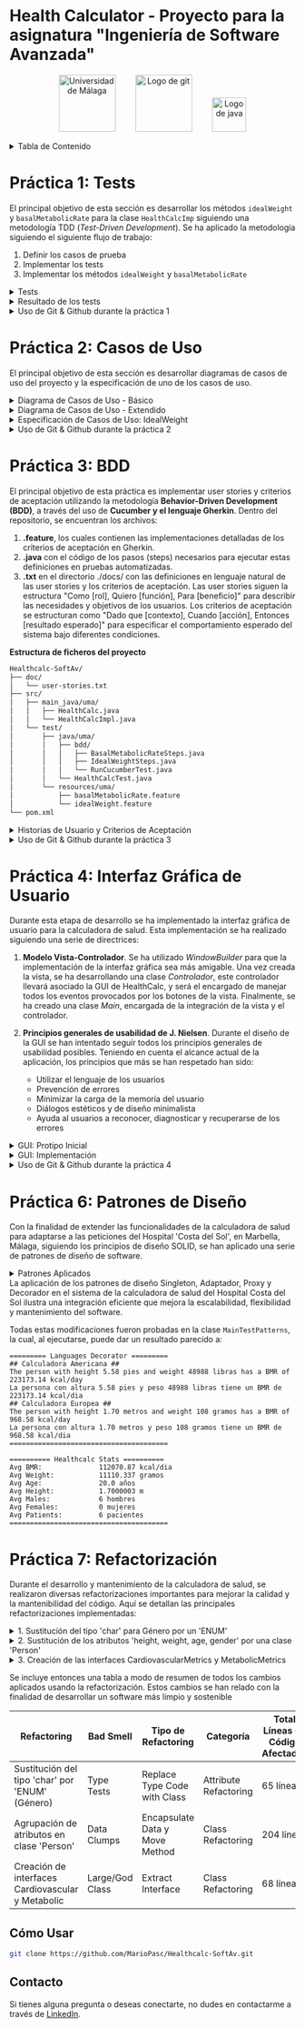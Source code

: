 # Health Calculator - Proyecto para la asignatura "Ingeniería de Software Avanzada"

<p align="center">
  <img src="https://github.com/MarioPasc/Mineria-de-Datos-con-R/assets/120520768/8116be8d-7c0d-4564-9678-d1fda0064a6a" width="100" title="Universidad de Málaga">
  &nbsp; &nbsp; &nbsp; &nbsp;
  <img src="https://git-scm.com/images/logos/downloads/Git-Icon-1788C.png" width="100" title="Logo de git">
  &nbsp; &nbsp; &nbsp; &nbsp;
  <img src="https://upload.wikimedia.org/wikipedia/en/3/30/Java_programming_language_logo.svg" width="60" title="Logo de java">
</p>


<details>
<summary>Tabla de Contenido</summary>

- [Práctica 1: Tests](#práctica-1-tests)
- [Práctica 2: Casos de Uso](#práctica-2-casos-de-uso)
- [Práctica 3: BDD](#práctica-3-bdd)
- [Práctica 4: Interfaz Gráfica de Usuario](#práctica-4-interfaz-gráfica-de-usuario)
- [Práctica 6: Patrones de Diseño](#práctica-6-patrones-de-diseño)
- [Práctica 7: Refactorización](#práctica-7-refactorización)

</details>

# Práctica 1: Tests
  
El principal objetivo de esta sección es desarrollar los métodos `idealWeight` y `basalMetabolicRate` para la clase `HealthCalcImp` siguiendo una metodología TDD (*Test-Driven Development*). Se ha aplicado la metodología siguiendo el siguiente flujo de trabajo: 

1. Definir los casos de prueba
2. Implementar los tests 
3. Implementar los métodos `idealWeight` y `basalMetabolicRate`

<details>
<summary>Tests</summary>

#### Tests método `HealthCalcImpl.idealWeight`

##### Tests Caja Negra

- **Test de Altura Negativa** `testAlturaNegativaIdealWeight`

En este test, compruebo que la aplicación lanza una excepción cuando se introduce una altura negativa para calcular el peso ideal. Es fundamental asegurar que el sistema maneje adecuadamente entradas inválidas como esta, ya que una altura negativa no tiene sentido en un contexto real.

- **Test de Altura Cero** `testAlturaCeroIdealWeight`

Aquí, verifico que el sistema reacciona correctamente al recibir un valor de altura igual a cero para el cálculo del peso ideal, lanzando una excepción. 

- **Test de Peso Ideal Negativo para Hombre** `testPesoIdealNegativoHombre`

Este test asegura que el sistema identifica y rechaza un cálculo de peso ideal que resulte negativo para un hombre, lo cual indicaría un error en el algoritmo o en la entrada de datos. 

- **Test de Peso Ideal Negativo para Mujer** `testPesoIdealNegativoMujer`

Similar al anterior, pero enfocado en el género femenino, este test confirma que el sistema detecta y evita retornar un peso ideal negativo para una mujer. 

- **Test de Altura Desbordada** `testAlturaOverflowIdealWeight`

Este test verifica que el sistema lanza una excepción cuando se proporciona una altura que excede el límite máximo permitido por el tipo de dato (overflow). Este escenario es crucial para asegurar que el sistema maneja correctamente valores extremadamente grandes que podrían causar errores en el cálculo.

- **Test de Género No Válido** `testGeneroNoValidoIdealWeight`

Con este test, aseguro que el sistema identifica y rechaza entradas de género que no sean 'm' (hombre) o 'w' (mujer), lanzando una excepción.

##### Tests Caja Blanca

- **Test de Peso Ideal para Hombre** `testPesoIdealHombre`

Este test comprueba el cálculo correcto del peso ideal para un hombre, basado en la fórmula específica. Así se confirma que el resultado coincide con el valor esperado. 

- **Test de Peso Ideal para Mujer** `testPesoIdealMujer`

Similar al anterior, este test valida que el cálculo del peso ideal para una mujer es correcto, utilizando su fórmula específica. 


#### Tests método `HealthCalcImpl.basalMetabolicRate`

##### Tests Caja Negra

- **Test de Altura Negativa para Tasa Metabólica Basal** `testAlturaNegativaBasalMetabolicRate`

En este test, se verifica que se lanza una excepción `IllegalArgumentException` al recibir una altura negativa. Es esencial garantizar que el sistema maneje adecuadamente entradas inválidas como una altura negativa, ya que no representa un escenario realista en el contexto de calcular la tasa metabólica basal.

- **Test de Altura Cero para Tasa Metabólica Basal** `testAlturaCeroBasalMetabolicRate`

Aquí, se comprueba que el sistema lanza correctamente una excepción `IllegalArgumentException` cuando se le proporciona un valor de altura igual a cero para calcular la tasa metabólica basal. 

- **Test de Peso Negativo para Tasa Metabólica Basal** `testPesoNegativoBasalMetabolicRate`

Este test confirma que el sistema identifica y rechaza correctamente un valor de peso negativo al calcular la tasa metabólica basal, lanzando una excepción `IllegalArgumentException`. 

- **Test de Edad Negativa para Tasa Metabólica Basal** `testEdadNegativaBasalMetabolicRate`

Con este test, se asegura que el sistema lanza una excepción `IllegalArgumentException` al introducir una edad negativa para el cálculo de la tasa metabólica basal. 

- **Test de Peso Cero para Tasa Metabólica Basal** `testPesoCeroBasalMetabolicRate`

Este test verifica que el sistema reacciona adecuadamente al recibir un valor de peso igual a cero para el cálculo de la tasa metabólica basal, lanzando una excepción `IllegalArgumentException`. 

- **Test de Edad Cero para Tasa Metabólica Basal** `testEdadCeroBasalMetabolicRate`

Aquí, se examina que el sistema emite correctamente una excepción `IllegalArgumentException` cuando se calcula la tasa metabólica basal con una edad igual a cero. 

- **Test de Altura Desbordada** `testAlturaOverflowBasalMetabolicRate`

Este test comprueba que la aplicación lanza una excepción cuando se introduce un peso que supera el límite máximo permitido por el tipo de dato (overflow). 

- **Test de Peso Desbordado** `testPesoOverflowBasalMetabolicRate`

Este test comprueba que la aplicación lanza una excepción cuando se introduce un peso que supera el límite máximo permitido por el tipo de dato (overflow). 

- **Test de Edad Desbordada** `testEdadOverflowBasalMetabolicRate`

En este test, se verifica que el sistema arroja una excepción cuando se suministra una edad que excede el límite máximo aceptable por el tipo de dato (overflow). 

- **Test de Metabolismo Basal Negativo para Hombre** `testbasalMetabolicRatetNegativoHombre`

Este test asegura que el sistema identifica y rechaza un cálculo de metabolismo basal que resulte negativo para un hombre, lo cual indicaría un error en el algoritmo o en la entrada de datos. 

- **Test de Metabolismo Basal Negativo para Mujer** `testbasalMetabolicRatetNegativoHombre`

Similar al anterior, pero enfocado en el género femenino, este test confirma que el sistema detecta y evita retornar un metabolismo basal negativo para una mujer. 

- **Test de Género No Válido para Tasa Metabólica Basal** `testGeneroNoValidoBasalMetabolicRate`

Este test verifica que el sistema lanza una excepción `IllegalArgumentException` al recibir un género que no sea 'm' (hombre) o 'w' (mujer) al calcular la tasa metabólica basal. 

##### Tests Caja Blanca

- **Test de Metabolismo Basal para Mujer** `testMetabolismoBasalMujer`

Aquí, se evalúa que el cálculo de la tasa metabólica basal para una mujer es correcto, utilizando la fórmula específica para mujeres. Este test asegura que el cálculo se realiza adecuadamente según los parámetros biológicos diferenciados por género.

- **Test de Metabolismo Basal para Hombre** `testMetabolismoBasalHombre`

Este test confirma que el cálculo de la tasa metabólica basal para un hombre se realiza correctamente, siguiendo la fórmula específica para hombres. El propósito es verificar que el sistema calcula de manera precisa la TMB, tomando en cuenta las diferencias biológicas entre géneros.
</details>

<details>
<summary>Resultado de los tests</summary>

```xml
version="3.0" name="healthcalc.HealthCalcTest" time="0.063" tests="1" errors="0" skipped="0" failures="0">
```

<p align="center">
  <img src="https://github.com/MarioPasc/Healthcalc-SoftAv/assets/120520768/af179b2e-f13d-422e-9bc6-50c2561c8f8f" height="250" title="XML Tests">
  <img src="https://github.com/MarioPasc/Healthcalc-SoftAv/assets/120520768/e5307c5f-fa0c-4e99-b683-61c5183236c5" height="250" title="tests1">
</p>


Como se puede observar, todos los tests se han pasado satisfactoriamente. Esto es un buen indicador, ya que los tests fueron definidos y programados de manera rigurosa para poder comprobar las limitaciones del software. 
</details>

<details>
<summary>Uso de Git & Github durante la práctica 1</summary>

<p align="center">
  <img src="https://github.com/MarioPasc/Healthcalc-SoftAv/assets/120520768/5ca2b0ff-b523-485a-ba84-d0620ded30fe" width="753" title="GIT">
</p>


**Desarrollo**

- Primero empecé trabajando de manera directa en la rama main, sin embargo, cuando implementé todos los tests de caja negra para ambos métodos, decidí crear la rama `testsCajaBlanca`. 
- Desarrollé todos los tests de caja blanca en esta rama con éxito, sin embargo, antes de unir esta rama a la rama `main`, tuve que arreglar un pequeño error que tuve en el test `testPesoOverflowBasalMetabolicRate`, ya que no estaba comprobando el valor con `Float.MAX_VALUE`, sino con `INTEGER.MAX_VALUE`, siendo esto incorrecto ya que la variable de entrada `weight` es de tipo `float`. 
- Una vez arreglado el error, volví a la rama `testsCajaBlanca` para revisar el contenido. Finalmente uní las ramas con `git merge` y terminé de desarrollar unos tests de caja negra. 
</details>

# Práctica 2: Casos de Uso

El principal objetivo de esta sección es desarrollar diagramas de casos de uso del proyecto y la especificación de uno de los casos de uso. 

<details>
<summary>Diagrama de Casos de Uso - Básico</summary>

<p align="center">
  <img src="https://github.com/MarioPasc/Healthcalc-SoftAv/assets/120520768/d4bfce46-80e7-427d-92f8-ea1defbd9f45" height="280" title="casosusodiag1">
</p>

En el diagrama de casos de uso básico podemos observar que se modela la funcionalidad de los métodos `idealWeight` y `basalMetabolicRate`. Se han considerado dos herencias para poder expandir el diagrama fácilmente cuando se deban añadir nuevas funcionalidades relacionadas con realizar cálculos al sistema en el futuro, y que conlleven también la introducción de parámetros por teclado.   

</details>

<details>
<summary>Diagrama de Casos de Uso - Extendido</summary>

<p align="center">
  <img src="https://github.com/MarioPasc/Healthcalc-SoftAv/assets/120520768/00e4bfbe-4a77-4010-8388-30440490bdde" width="805" title="casosusodiag2">
</p>

En el diagrama de casos de uso extendido incluye además dos métodos que también realizan un cálculo utilizando parámetros introducidos por teclado. Estos dos nuevos métodos tienen una relación con *Realizar Cálculo* y *Introducir Parámetros* similar a la que tenían los métodos `idealWeight` y `basalMetabolicRate`. 

El primer método introducido, **BMI**, realizaría el cálculo del índice de masa corporal siguiendo la fórmula $BMI = peso \times altura^2$.  
El segundo método introducido, **Ritmo Máximo Cardíaco**, realizaría el cálculo del RMC, siguiendo las fórmulas:

$$RMC_{hombre} = 220 - \text{Edad} - \frac{\text{Peso}}{20}$$

$$RMC_{mujer} = 226 - \text{Edad} - \frac{\text{Peso}}{22}$$

Donde:
- $RMC_{hombre}$ es el ritmo cardíaco máximo estimado para hombres.
- $RMC_{mujer}$ es el ritmo cardíaco máximo estimado para mujeres.
- $\text{Edad}$ es la edad de la persona en años.
- $\text{Peso}$ es el peso de la persona en kilogramos.

</details>

<details>
<summary>Especificación de Casos de Uso: IdealWeight</summary>

```bash
Nombre: Cálculo Peso Ideal
Stakeholders: 
    - Usuario: Poder realizar el cálculo de su peso ideal.
    - Equipo de desarrollo del software: Asegurar que el programa HealCalc se usa y desempeña con normalidad.
Actor principal: Usuario
Alcance (scope): Aplicación HealthCalc
Nivel de abstracción: USER GOAL. Se describe una interacción usuario-sistema
Precondiciones:
    - El usuario puede ejecutar el programa de la calculadora con éxito
Garantías:
    - Mínima: Se muestra un mensaje de error al usuario, explicando qué parte ha fallado. 
    - De Éxito: Se devuelve el peso ideal del usuario.
Trigger: El usuario selecciona la opción de Calcular Peso Ideal en el programa HealthCalc.
Escenario principal:
    1. El usuario selecciona la opción "Calcular Peso Ideal" en el programa HealthCalc.
    2. El sistema solicita al usuario los parámetros a rellenar. 
    3. El usuario introduce los valores de los parámetros. 
    4. El sistema aplica la fórmula con los parámetros introducidos. 
    5. El sistema muestra el resultado.
Extensiones:
    3a. El usuario introduce parámetros no válidos.
        3a.1. El sistema muestra un mensaje de error, indicando qué campos son incorrectos.
        3a.2. Se vuelve a 2.
    4a. El resultado está fuera de un rango. 
        4a.1. El sistema muestra un mensaje de error, indicando que el valor de salida es negativo o cero. 
        4a.2. Se vuelve a 2.  
```

</details>

<details>
<summary>Uso de Git & Github durante la práctica 2</summary>

<p align="center">
  <img src="https://github.com/MarioPasc/Healthcalc-SoftAv/assets/120520768/13b2fb6c-c997-4bd3-9533-5aae6ee036f1" width="753" title="GIT">
</p>

**Desarrollo**

Como se puede observar, se han creado dos nuevas ramas. La rama `practica1` hace referencia a la versión de `main` en la que está contenida toda la práctica 1. 

Por otra parte, la rama `practica2` está destinada a almacenar todos los cambios de la práctica 2. Estos cambios aún no se muestran en el repositorio ya que esta rama no ha sido unida (`git merge`) con la rama `main` aún, sin embargo, su contenido está disponible en los anteriores apartados de este fichero readme. 

</details>

# Práctica 3: BDD

El principal objetivo de esta práctica es implementar user stories y criterios de aceptación utilizando la metodología **Behavior-Driven Development (BDD)**, a través del uso de **Cucumber y el lenguaje Gherkin**. Dentro del repositorio, se encuentran los archivos:
1. **.feature**, los cuales contienen las implementaciones detalladas de los criterios de aceptación en Gherkin.
2. **.java** con el código de los pasos (steps) necesarios para ejecutar estas definiciones en pruebas automatizadas.
3. **.txt** en el directorio ./docs/ con las definiciones en lenguaje natural de las user stories y los criterios de aceptación. Las user stories siguen la estructura "Como [rol], Quiero [función], Para [beneficio]" para describir las necesidades y objetivos de los usuarios. Los criterios de aceptación se estructuran como "Dado que [contexto], Cuando [acción], Entonces [resultado esperado]" para especificar el comportamiento esperado del sistema bajo diferentes condiciones.

**Estructura de ficheros del proyecto**
```bash
Healthcalc-SoftAv/
├── doc/
│   └── user-stories.txt
├── src/
│   ├── main_java/uma/
│   │   ├── HealthCalc.java
│   │   └── HealthCalcImpl.java
│   └── test/
│       ├── java/uma/
│       │   ├── bdd/
│       │   │   ├── BasalMetabolicRateSteps.java
│       │   │   ├── IdealWeightSteps.java
│       │   │   └── RunCucumberTest.java
│       │   └── HealthCalcTest.java
│       └── resources/uma/
│           ├── basalMetabolicRate.feature
│           └── idealWeight.feature
└── pom.xml
```

<details>
<summary>Historias de Usuario y Criterios de Aceptación</summary>

### User Stories

#### IdealWeight:
> "As a HealthCalc User  
I want to input my gender and height into the calculator  
So that I can calculate my ideal weight"

#### BasalMetabolicRate:
> "As a nutritionist  
I want to determine the basal metabolic rate of my client  
So that I can elaborate a better diet plan for him/her"

### Acceptance Criteria

#### IdealWeight:

**Scenario: Calculate ideal weight with valid parameters**
- Given I am a HealthCalc user
- When I input my gender and height into the calculator
- Then the calculator should calculate and display my ideal weight.

**Scenario: Display error when input parameters are incorrect**  
(e.g. height less or equal to zero, gender not recognized by the system)
- Given I am a HealthCalc user
- When I input my gender and height into the calculator
        *AND* the system recognizes the inputs as invalid
- Then the calculator should display a specific error message guiding me to enter a valid gender and height.

**Scenario: Display error when input height exceeds the max value admitted by the datatype (int)**
- Given I am a HealthCalc user
- When I input a height value that is too high for IdealWeight
- Then the calculator should throw an overflow error

**Scenario: Display error when computed ideal weight is negative or zero**
- Given I am a HealthCalc user
- When I input my gender and height into the calculator
       *AND* the computed ideal weight is less or equal to zero 
- Then the calculator should display an error message indicating an unrealistic output.

#### BasalMetabolicRate:

**Scenario: Calculate the basal metabolic rate with valid inputs**
- Given I am a nutritionist
- When I input my client's weight, age, height, and gender into the calculator
- Then the calculator should compute and display its basal metabolic rate.

**Scenario: Display error when input parameters are incorrect**  
(e.g., gender not recognized by the system, numeric inputs less or equal to zero)
- Given I am a nutritionist
- When I input my client's weight, age, height, and gender into the calculator
  *AND* the inputs are recognized as invalid by the system
- Then the calculator should display specific error messages for each type of invalid input.

**Scenario: Display error when numeric input parameters are too high**  
(INTEGER.MAX_VALUE for age and height and FLOAT.MAX_VALUE for weight) 
- Given I am a nutritionist
- When I input values for my client's weight, age, or height 
  *AND* any value is too high for its datatype 
- Then the calculator should display an overflow error.

**Scenario: Display error when computed basal metabolic rate is negative or zero**
- Given I am a nutritionist
- When I input my client's weight, age, height, and gender into the calculator
  *AND* the computed basal metabolic rate is less or equal to zero 
- Then the calculator should display an error message indicating unrealistic output value.

</details>

<details>
<summary>Uso de Git & Github durante la práctica 3</summary>

<p align="center">
  <img src="https://github.com/MarioPasc/Healthcalc-SoftAv/assets/120520768/b59423f8-307b-4b06-b426-0bf4aadc1f17" width="753" title="GIT">
</p>

**Desarrollo**

Como se puede observar, para mantener un desarrollo limpio e independiente de las otras prácticas, se ha creado una nueva rama, `practica3`, en la cual se han hecho los commits adecuados. 

Principalmente se pueden obserar 4 commits, el primero incluye una configuración correcta de las dependencias del fichero `pom.xml`, además de el ajuste del `RunCucumberTest.java` para la estructura de ficheros del proyecto. Los siguientes dos commits incluyen las implementaciones de los ficheros `.feature` y su correspondiente `*Steps.java` para los métodos `idealWeight` y `basalMetabolicRate`. Finalmente, se ha realizado un commit con el fichero .txt que contiene el log de la ejecución de los tests, este fichero se ha podido obtener ejecutando `mvn test > ./doc/output-tests.txt` en la terminal desde la carpeta del proyecto. 

</details>

# Práctica 4: Interfaz Gráfica de Usuario

Durante esta etapa de desarrollo se ha implementado la interfaz gráfica de usuario para la calculadora de salud. Esta implementación se ha realizado siguiendo una serie de directrices:
1. **Modelo Vista-Controlador**. Se ha utilizado *WindowBuilder* para que la implementación de la interfaz gráfica sea más amigable. Una vez creada la vista, se ha desarrollando una clase *Controlador*, este controlador llevará asociado la GUI de HealthCalc, y será el encargado de manejar todos los eventos provocados por los botones de la vista. Finalmente, se ha creado una clase *Main*, encargada de la integración de la vista y el controlador.
  
2. **Principios generales de usabilidad de J. Nielsen**. Durante el diseño de la GUI se han intentado seguir todos los principios generales de usabilidad posibles. Teniendo en cuenta el alcance actual de la aplicación, los principios que más se han respetado han sido:
    - Utilizar el lenguaje de los usuarios   
    - Prevención de errores
    - Minimizar la carga de la memoria del usuario
    - Diálogos estéticos y de diseño minimalista
    - Ayuda al usuarios a reconocer, diagnosticar y recuperarse de los errores
  
<details>
<summary>GUI: Protipo Inicial</summary>
Teniendo en cuenta todas las historias de usuario y casos de uso desarrollados durante las anteriores etapas del proyecto se propuso la siguiente interfaz preliminar:

<p align="center">
  <img src="https://github.com/MarioPasc/Healthcalc-SoftAv/assets/120520768/753f2c09-7573-47ed-86ab-16e6341f5d17" width="753" title="gui-sketch">
</p>

Se proporciona en la imagen superior entonces la interfaz principal (izquierda) y un breve resumen del formato de los cuadros de diálogo que pueden surgir si se dan los casos descritos en las historias de usuario o casos de uso (p.ej. Valores de entrada incorrectos, valores de salida irrealistas, etc.). Este prototipo ofrece un diseño minimalista y funcional, fácil de usar y con una paleta de colores agradable. 

</details>

<details>
<summary>GUI: Implementación</summary>
Una vez se ha partido de ese sketch inicial, se ha optado por este modelo final:

<p align="center">
  <img src="https://github.com/MarioPasc/Healthcalc-SoftAv/assets/120520768/d194dda0-1adf-4255-a95e-510641b91fc2" width="753" title="gui-implementacion">
</p>

La paleta y la distribución de paneles original que imita el diseño tradicional de una operación (elementos de entrada arriba, separados de los elementos de salida por una línea horizontal) se mantiene, eliminando algunos elementos para disminuir la complejidad del diseño y aumentar su minimalismo. Se implementa la posibilidad de introducir el parámetro "Edad" usando el teclado o el ratón. 



</details>

<details>
<summary>Uso de Git & Github durante la práctica 4</summary>

<p align="center">
  <img src="https://github.com/MarioPasc/Healthcalc-SoftAv/assets/120520768/60b37a07-5f0c-444d-90f3-ef4a9a4682c3" width="753" title="gitpractica4">
</p>

Durante el desarrollo de esta etapa del proyecto se han hecho una serie de commits significativos. Se empezó por la vista para poder nombrar a los elementos que formarían parte de la distribución de la ventana, seguido del controlador, encargado de añadirle funcionalidad a los elementos que lo requerían, para terminar con el desarrollo de código con el commit "Modelo Vista-Controlador Implementado", el cual representa la *primera versión funcional* del ejecutable .JAR
Se finalizó con el aporte de la documentación correspondiente, así como el ejecutable .JAR, el cual fue probado desde la terminal con el comando:

```bash
java -jar HealthCalc.jar
```

</details>

# Práctica 6: Patrones de Diseño

Con la finalidad de extender las funcionalidades de la calculadora de salud para adaptarse a las peticiones del Hospital 'Costa del Sol', en Marbella, Málaga, siguiendo los principios de diseño SOLID, se han aplicado una serie de patrones de diseño de software.

<details>
<summary>Patrones Aplicados</summary>


<details>
<summary>Singleton</summary>
El patrón Singleton se ha usado para asegurar que la clase `HealthCalcImpl` tenga solo una instancia en toda la aplicación y proporcionar un punto de acceso global a esa instancia. El principal objetivo entonces ha sido implementarlo para controlar el acceso a los cálculos de salud. Con `getInstance()`, se garantiza que se utiliza la misma configuración y lógica de cálculo en todo el software, facilitando la gestión y mantenimiento del sistema.
<p align="center">
  <img src="https://github.com/MarioPasc/Healthcalc-SoftAv/assets/120520768/28aa87bf-4561-45b8-a0c8-b9ccba9cf4b7" width="700" title="Singleton">
</p>
</details>

<details>
<summary>Adapter</summary>
El patrón Adaptador se ha usado para permitir que sistemas con interfaces incompatibles trabajen juntos. La clase `HealthCalcAdapter` actúa como un adaptador entre la interfaz `HealthHospital`, requerida por el Hospital Costa del Sol, y la implementación existente de la calculadora de salud, `HealthCalcImpl`. Dado que `HealthCalcImpl` ya implementa métodos para calcular el peso ideal y la tasa metabólica basal (BMR), pero con diferentes parámetros y tipos de retorno comparados con los esperados por `HealthHospital`, el adaptador `HealthCalcAdapter` traduce las llamadas de la interfaz `HealthHospital` a las operaciones correspondientes de `HealthCalcImpl`. Esto nos permite reutilizar la funcionalidad existente sin necesidad de reescribir o duplicar código, facilitando la integración con el sistema del hospital.

<p align="center">
  <img src="https://github.com/MarioPasc/Healthcalc-SoftAv/assets/120520768/1ead3329-f9dd-48bf-9c8f-d2d6736089fe" width="750" title="Adapter">
</p>

</details>

<details>
<summary>Proxy de Registro</summary>
El uso del patrón Proxy de Registro es especialmente útil para cumplir con los requisitos del Hospital Costa del Sol de llevar un registro detallado y obtener estadísticas agregadas sobre los datos de pacientes. Implementado mediante la clase `StatsProxy`, que implementa la interfaz `HealthStats`, actúa como un intermediario entre la interfaz `HealthHospital` y la implementación real de la calculadora de salud (`HealthCalcAdapter`). Cuando se invocan métodos de `HealthHospital` a través de `StatsProxy`, este no solo delega la llamada a `HealthCalcAdapter` para obtener los resultados de cálculos como el peso ideal o el BMR, sino que también registra los datos relevantes (altura, peso, edad, etc.) de cada invocación en estructuras de datos internas. Esto permite a `StatsProxy` acumular información sobre las operaciones realizadas, sin alterar la funcionalidad de la calculadora subyacente.

<p align="center">
  <img src="https://github.com/MarioPasc/Healthcalc-SoftAv/assets/120520768/c275d1f4-04b8-47a8-817b-82213ac12155" width="800" title="ProxyRegistro">
</p>
</details>
<details>

<summary>Decoradores</summary>

En el sistema del Hospital Costa del Sol, se han integrado dos tipos específicos de decoradores:

1. **Decoradores de Unidades (EuropeanDecorator y AmericanDecorator):** Estos decoradores ajustan las entradas y salidas de la calculadora para que se adapten a las unidades métricas o imperiales, respectivamente. El `EuropeanDecorator` convierte las entradas de metros a centímetros y de gramos a kilogramos, mientras que el `AmericanDecorator` convierte las entradas de pies a centímetros y de libras a kilogramos, asegurando que la calculadora subyacente (`HealthCalcImpl`), que opera en centímetros y kilogramos, pueda ser usada sin cambios. Esta faceta es muy importante para un hospital que atiende a una población internacional.

2. **Decoradores de Mensajes (SpanishMessageHandler y EnglishMessageHandler):** Estos decoradores envuelven la calculadora y añaden la capacidad de mostrar mensajes en el idioma deseado. Estos decoradores aseguran que cada vez que se realiza un cálculo, el resultado se comunica de manera clara y en el idioma preferido del usuario. Se ha hecho uso de que cada calculadora tiene guardada internamente las unidades que usa de entrada (`UNITS`) para poder mostrar unidades personalizadas en el mensaje de salida, de esta forma, por ejemplo, si se ha usado la calculadora Americana, se mostrarán los datos de entrada del mensaje en pies y libras, y en el idioma seleccionado por el usuario, o todos.    

<p align="center">
  <img src="https://github.com/MarioPasc/Healthcalc-SoftAv/assets/120520768/62e4569d-b61b-4e88-bb84-3988c78d7e71" width="800" title="Decorator">
</p>
</details>
</details>
La aplicación de los patrones de diseño Singleton, Adaptador, Proxy y Decorador en el sistema de la calculadora de salud del Hospital Costa del Sol ilustra una integración eficiente que mejora la escalabilidad, flexibilidad y mantenimiento del software.

Todas estas modificaciones fueron probadas en la clase `MainTestPatterns`, la cual, al ejecutarse, puede dar un resultado parecido a:

```
========= Languages Decorator =========
## Calculadora Americana ##
The person with height 5.58 pies and weight 48988 libras has a BMR of 223173.14 kcal/day
La persona con altura 5.58 pies y peso 48988 libras tiene un BMR de 223173.14 kcal/dia
## Calculadora Europea ##
The person with height 1.70 metros and weight 108 gramos has a BMR of 968.58 kcal/day
La persona con altura 1.70 metros y peso 108 gramos tiene un BMR de 968.58 kcal/dia
=======================================

========== Healthcalc Stats ==========
Avg BMR:              112070.87 kcal/dia
Avg Weight:           11110.337 gramos
Avg Age:              20.0 años
Avg Height:           1.7000003 m
Avg Males:            6 hombres
Avg Females:          0 mujeres
Avg Patients:         6 pacientes
=======================================
```




# Práctica 7: Refactorización

Durante el desarrollo y mantenimiento de la calculadora de salud, se realizaron diversas refactorizaciones importantes para mejorar la calidad y la mantenibilidad del código. Aquí se detallan las principales refactorizaciones implementadas:

<details>
<summary>1. Sustitución del tipo 'char' para Género por un 'ENUM'</summary>

- **Problema Identificado:** Type Tests. Los caracteres que representan género ('m' o 'w') causaban verificaciones de tipo repetitivas y propensas a errores.

- **Tipo de Refactoring:** Replace Type Code with Class.

- **Categoría del Refactoring:** Attribute Refactoring.

- **Descripción:** Se sustituyó el uso de caracteres para el género por una enumeración `Gender` con dos estados posibles: `FEMALE` y `MALE`. Esto centraliza la lógica de género en una estructura de datos única y mejora la robustez del manejo de diferencias basadas en el género.

- **Cambios Detallados:**
  - Creación del enum Gender.
  - Cambio en la implementación específica HealthCalcImpl:
      1. char gender -> Gender gender
      2. Cambio del uso de "if" a usar "switch" ya que ahora tenemos un caso "default":
          1. if (gender == 'm') -> case MALE:
          2. else if (gender == 'w') -> case FEMALE:
          3. default -> case DEFAULT: throw new IllegalArgumentException
  - Cambio en el Controlador del Modelo Vista-Controlador: Se ha cambiado para que trabaje
  con el enumerado uma.Gender:
      1. Se ha importado uma.Gender
      2. 'char' -> Gender 
      3. 'm' -> Gender.MALE
      4. 'w' -> Gender.FEMALE
      5. Se ha creado un nuevo mensaje de error para el caso de que el usuario no seleccione un
      género e intente calcular el BMR o peso ideal. 
  - Cambio en la interfaz HealthCalc: char gender -> Gender gender
  - Cambio en las pruebas unitarias: Se ha usado una herramienta de reemplazado de texto
  para cambiar las siguientes instancias:
      1. 'm' -> Gender.MALE
      2. 'w' -> Gender.FEMALE
      3. 'x' -> null

- **Resumen de los cambios**:

| Clase afectada por refactorización   | Líneas de código afectadas | Refactorización (Manual/Automático) |
|--------------------------------------|----------------------------|-------------------------------------|
| Enum Gender                          | 5 líneas                   | Manual                              |
| HealthCalc                           | 2 líneas                   | Automático                          |
| HealthCalcImpl                       | 31 líneas                  | Manual                              |
| Modelo Vista-Controlador             | 3 líneas                   | Manual                              |
| HealthStats, StatsProxy              | 16 líneas                  | Manual                              |
| Pruebas unitarias                    | 8 líneas                   | Automático                          |


</details>

<details>
<summary>2. Sustitución de los atributos 'height, weight, age, gender' por una clase 'Person'</summary>

- **Problema Identificado:** Data Clumps. La agrupación repetitiva de datos relacionados en múltiples lugares.

- **Tipo de Refactoring:** Encapsulate Data y Move Method.

- **Categoría del Refactoring:** Class Refactoring.

- **Descripción:** Creación de la clase `Person` para encapsular los campos `height`, `weight`, `age`, y `gender`. Esto mejora la cohesión de los datos y centraliza la lógica relacionada.

- **Cambios Detallados:**
  - Creación de la interfaz Person.
  - Creación de la clase PersonaEspecifica, que implementa la interfaz Person.
      1. Implementación específica a los métodos de la interfaz Person.
      2. Implementación de un constructor con los parámetros de entrada weight, height, age y gender para el BMR.
      3. Implementación de un constructor con los parámetros de entrada height y gender para el peso ideal.
  - Cambios en la interfaz HealthCalc: Se han cambiado los parámetros de entrada weight, height, age y gender por Person person.
  - Cambios en la clase específica HealthCalcImpl:
      1. Se ha eliminado el control de parámetros de entrada erróneos en los métodos basalMetabolicRate e idealWeight.
      2. Se han cambiado los parámetros de entrada weight, height, age y gender por Person person.
  - Cambios en los test unitarios: Debido a que ahora la comporbación de parámetros se realiza en la clase PersonaEspecifica,
  que implementa la interfaz Person, se han mantenido el mismo número de test, pero se ha esperado una excepción de Person. 
  - Cambios en el Modelo Vista Controlador: Ahora peso ideal y BMR crean un objeto tipo Person para realizar los cálculos. 

- **Resumen de los cambios:**

| Clase afectada por refactorización   | Líneas de código afectadas | Refactorización (Manual/Automático) |
|--------------------------------------|----------------------------|-------------------------------------|
| Interfaz Person                      | 31 líneas                  | Manual                              |
| Clase PersonaEspecifica              | 77 líneas                  | Manual                              |
| Interfaz HealthCalc                  | 2 líneas                   | Automático                          |
| Clase HealthCalcImpl                 | 12 líneas                  | Manual                              |
| Test unitarios                       | 74 líneas                  | Manual                              |
| Modelo Vista-Controlador             | 7 líneas                   | Manual                              |


</details>

<details>
<summary>3. Creación de las interfaces CardiovascularMetrics y MetabolicMetrics</summary>

- **Problema Identificado:** Large/God Class. Excesivas responsabilidades acumuladas en clases individuales.

- **Tipo de Refactoring:** Extract Interface.

- **Categoría del Refactoring:** Class Refactoring.

- **Descripción:** Se crearon las interfaces `CardiovascularMetrics` y `MetabolicMetrics` para separar las funcionalidades relacionadas con el cálculo del peso ideal y la tasa metabólica basal, respectivamente.

- **Cambios Detallados:**
  - Creación de la interfaz CardiovascularMetrics.
  - Creación de la interface MetabolicMetrics.
  - Modificación de la clase HealthCalcImpl para implementar las interfaces CardiovascularMetrics y MetabolicMetrics:
      1. Se ha cambiado el tipo de dato a devolver y el nombre del método idealWeight, así como el tipo de variable en el que se almacena
      el peso ideal.
      2. Se ha cambiado el tipo de dato a devolver y el nombre del método basalMetabolicRate, así como el tipo de variable en el que 
      se almacena la tasa metabólica basal.
  - Modificación  de los test unitarios: Se han cambiado los test unitarios para que los métodos que hacían uso de 'idealWeight' ahora 
  hagan uso de 'getIdealBodyWeight'.
  - Modificación en el Modelo Vista-Controlador:
      1. En el Controlador, se ha cambiado el tipo de dato para almacenar el BMR. 
      2. En el controlador, se ha cambiado el tipo de dato para almacenar el peso ideal en el Controlador y el 
      nombre del método 'idealWeight' por 'getIdealBodyWeight'.
      3. En la Vista, se ha cambiado el tipo de dato de entrada de 'float' a 'double' en setBMRResults setIdealWResults.
      4. En la Vista, se ha añadio un "DecimalFormat". Esto es porque los tipos double, al tener más precisión, podrían mostrar por 
      pantalla demasiados decimales para algunos cálculos. Al hacer que el formato sea más corto, se evita que se muestre 
      demasiados decimales.
  - Eliminada la clase HealthCalc por "Remove Lazy Class". 

- **Resumen de los cambios:**

| Clase afectada por refactorización   | Líneas de código afectadas | Refactorización (Manual/Automático) |
|--------------------------------------|----------------------------|-------------------------------------|
| Interfaz CardiovascularMetrics       | 5 líneas                   | Manual                              |
| Interfaz MetabolicMetrics            | 5 líneas                   | Manual                              |
| Clase HealthCalcImpl                 | 7 líneas                   | Manual/Automático                   |
| Test unitarios                       | 2 líneas                   | Automático                          |
| Modelo Vista-Controlador: Vista      | 2 líneas                   | Manual                              |
| Modelo Vista-Controlador: Controlador| 11 líneas                  | Manual/Automático                   |
| HealthCalc                           | 36 líneas (eliminada)      | Automático                          |


</details>

Se incluye entonces una tabla a modo de resumen de todos los cambios aplicados usando la refactorización. Estos cambios se han relado con la finalidad de desarrollar un software más
limpio y sostenible

| Refactoring                                      | Bad Smell        | Tipo de Refactoring            | Categoría             | Total Líneas de Código Afectadas |
|--------------------------------------------------|------------------|--------------------------------|-----------------------|----------------------------------|
| Sustitución del tipo 'char' por 'ENUM' (Género)  | Type Tests       | Replace Type Code with Class   | Attribute Refactoring | 65 líneas                        |
| Agrupación de atributos en clase 'Person'        | Data Clumps      | Encapsulate Data y Move Method | Class Refactoring     | 204 líneas                       |
| Creación de interfaces Cardiovascular y Metabolic| Large/God Class  | Extract Interface              | Class Refactoring     | 68 líneas                        |


## Cómo Usar

```bash
git clone https://github.com/MarioPasc/Healthcalc-SoftAv.git
```

## Contacto

Si tienes alguna pregunta o deseas conectarte, no dudes en contactarme a través de [LinkedIn](https://www.linkedin.com/in/mario-pascual-gonzalez/).
